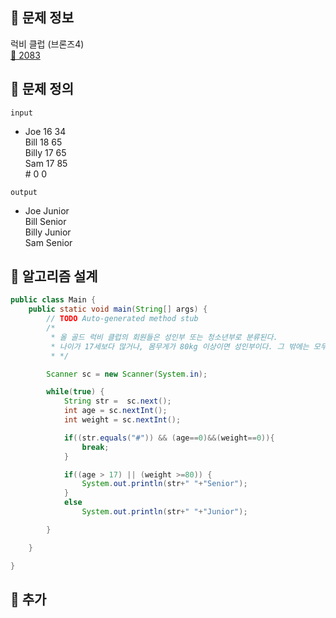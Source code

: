 ## 🌵 문제 정보
럭비 클럽 (브론즈4) <br>
[🚗 2083](https://www.acmicpc.net/problem/2083)

## 🌵 문제 정의
`input` <br>
-  Joe 16 34 <br>
   Bill 18 65 <br>
   Billy 17 65 <br>
   Sam 17 85 <br>
\# 0 0

`output` <br>
- Joe Junior <br>
  Bill Senior <br>
  Billy Junior <br>
  Sam Senior

## 🌵 알고리즘 설계

```java
public class Main {
    public static void main(String[] args) {
        // TODO Auto-generated method stub
        /*
         * 올 골드 럭비 클럽의 회원들은 성인부 또는 청소년부로 분류된다.
         * 나이가 17세보다 많거나, 몸무게가 80kg 이상이면 성인부이다. 그 밖에는 모두 청소년부이다. 클럽 회원들을 올바르게 분류하라.
         * */

        Scanner sc = new Scanner(System.in);

        while(true) {
            String str =  sc.next();
            int age = sc.nextInt();
            int weight = sc.nextInt();

            if((str.equals("#")) && (age==0)&&(weight==0)){
                break;
            }

            if((age > 17) || (weight >=80)) {
                System.out.println(str+" "+"Senior");
            }
            else
                System.out.println(str+" "+"Junior");

        }

    }

}
```

## 🌵 추가